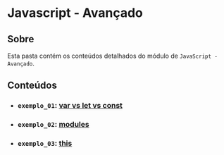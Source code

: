 # Javascript - Avançado

## Sobre

Esta pasta contém os conteúdos detalhados do módulo de `JavaScript - Avançado`.

## Conteúdos

- ### `exemplo_01`: [var vs let vs const](https://github.com/pullynnhah/dc-aulas/tree/main/aula_08/exemplo_01)
- ### `exemplo_02`: [modules](https://github.com/pullynnhah/dc-aulas/tree/main/aula_08/exemplo_02)
- ### `exemplo_03`: [this](https://github.com/pullynnhah/dc-aulas/tree/main/aula_08/exemplo_03)
